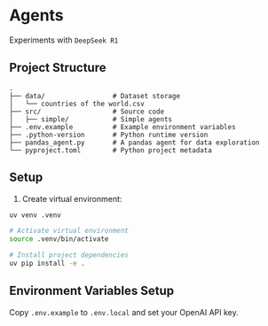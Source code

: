 # Agents

Experiments with `DeepSeek R1`

## Project Structure

```
.
├── data/                 # Dataset storage
│   └── countries of the world.csv
├── src/                  # Source code
│   ├── simple/           # Simple agents
├── .env.example          # Example environment variables
├── .python-version       # Python runtime version
├── pandas_agent.py       # A pandas agent for data exploration
└── pyproject.toml        # Python project metadata
```

## Setup

1. Create virtual environment:

```bash
uv venv .venv

# Activate virtual environment
source .venv/bin/activate

# Install project dependencies
uv pip install -e .
```

## Environment Variables Setup

Copy `.env.example` to `.env.local` and set your OpenAI API key.
